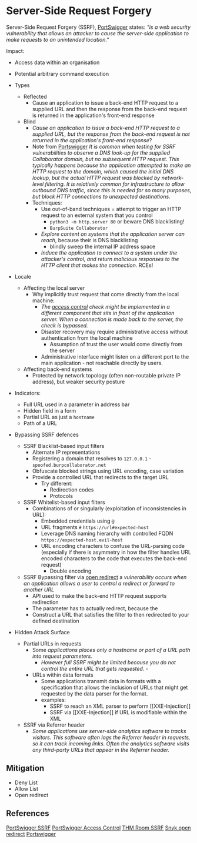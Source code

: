 # Server-Side Request Forgery

Server-Side Request Forgery (SSRF), [PortSwigger](https://portswigger.net/web-security/ssrf) states: *"is a web security vulnerability that allows an attacker to cause the server-side application to make requests to an unintended location."*

Impact:
- Access data within an organisation
- Potential arbitrary command execution

- Types
	- Reflected
		- Cause an application to issue a back-end HTTP request to a supplied URL and then the response from the back-end request is returned in the application's front-end response
	- Blind 
		- *Cause an application to issue a back-end HTTP request to a supplied URL, but the response from the back-end request is not returned in the application's front-end response*?
		- Note from [Portswigger](https://portswigger.net/web-security/ssrf/blind) *It is common when testing for SSRF vulnerabilities to observe a DNS look-up for the supplied Collaborator domain, but no subsequent HTTP request. This typically happens because the application attempted to make an HTTP request to the domain, which caused the initial DNS lookup, but the actual HTTP request was blocked by network-level filtering. It is relatively common for infrastructure to allow outbound DNS traffic, since this is needed for so many purposes, but block HTTP connections to unexpected destinations.*
		- Techniques:
			- Use out-of-band techniques = attempt to trigger an HTTP request to an external system that you control
				- `python3 -m http.server 80` or beware DNS blacklisting!
				- `BurpSuite Collaborator`
			- *Explore content on systems that the application server can reach*, because their is DNS blacklisting
				- blindly sweep the internal IP address space
			- *Induce the application to connect to a system under the attacker's control, and return malicious responses to the HTTP client that makes the connection.* RCEs!	 
- Locale	
	- Affecting the local server
		- Why implicitly trust request that come directly from the local machine:
			- *The [access control](https://portswigger.net/web-security/access-control) check might be implemented in a different component that sits in front of the application server. When a connection is made back to the server, the check is bypassed.*
			- Disaster recovery may require administrative access without authentication from the local machine
				- Assumption of trust the user would come directly from the server
			- Administrative interface might listen on a different port to the main application - not reachable directly by users. 
	- Affecting back-end systems
		- Protected by network topology (often non-routable private IP address), but weaker security posture
- Indicators:
	- Full URL used in a parameter in address bar
	- Hidden field in a form
	- Partial URL as just a `hostname`
	- Path of a URL 
- Bypassing SSRF defences
	- SSRF Blacklist-based input filters
		- Alternate IP representations
		- Registering a domain that resolves to `127.0.0.1` - `spoofed.burpcollaborator.net`
		- Obfuscate blocked strings using URL encoding, case variation
		- Provide a controlled URL that redirects to the target URL
			- Try different:
				- Redirection codes
				- Protocols 
	- SSRF Whitelist-based input filters 
		- Combinations of or singularly (exploitation of inconsistencies in URL):
			- Embedded credentials using `@`
			- URL fragments `#` `https://url#expected-host`
			- Leverage DNS naming hierarchy with controlled FQDN `https://expected-host.evil-host`
			- URL encoding characters to confuse the URL-parsing code (especially if there is asymmetry in how the filter handles URL encoded characters to the code that executes the back-end request)
				- Double encoding
	- SSRF Bypassing filter via [open redirect](https://learn.snyk.io/lesson/open-redirect/) a *vulnerability occurs when an application allows a user to control a redirect or forward to another URL*
		- API used to make the back-end HTTP request supports redirection 
		- The parameter has to actually redirect, because the 
		- Construct a URL that satisfies the filter to then redirected to your defined destination
- Hidden Attack Surface
	- Partial URLs in requests
		- Some *applications places only a hostname or part of a URL path into request parameters.*
			- *However full SSRF might be limited because you do not control the entire URL that gets requested.*	-
		- URLs within data formats
			- Some applications transmit data in formats with a specification that allows the inclusion of URLs that might get requested by the data parser for the format.
			- examples: 
				- SSRF to reach an XML parser to perform [[XXE-Injection]] 
				- SSRF via  [[XXE-Injection]] if URL is modifiable within the XML 
	- SSRF via Referrer header
		- *Some applications use server-side analytics software to tracks visitors. This software often logs the Referrer header in requests, so it can track incoming links. Often the analytics software visits any third-party URLs that appear in the Referrer header.*
## Mitigation

- Deny List
- Allow List
- Open redirect 

## References

[PortSwigger SSRF](https://portswigger.net/web-security/ssrf) 
[PortSwigger Access Control](https://portswigger.net/web-security/access-control)
[THM Room SSRF](https://tryhackme.com/room/ssrfqi)
[Snyk open redirect](https://learn.snyk.io/lesson/open-redirect/) 
[Portswigger](https://portswigger.net/web-security/ssrf/blind)